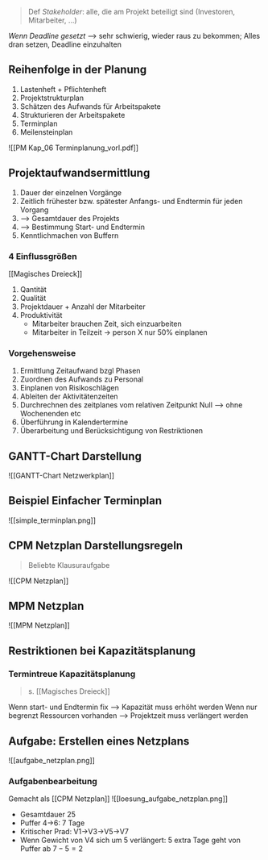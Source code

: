 > Def _Stakeholder_: alle, die am Projekt beteiligt sind (Investoren, Mitarbeiter, ...)

_Wenn Deadline gesetzt_ --> sehr schwierig, wieder raus zu bekommen; Alles dran setzen, Deadline einzuhalten

## Reihenfolge in der Planung
1. Lastenheft + Pflichtenheft
2. Projektstrukturplan
3. Schätzen des Aufwands für Arbeitspakete
4. Strukturieren der Arbeitspakete
5. Terminplan
6. Meilensteinplan

![[PM Kap_06 Terminplanung_vorl.pdf]]


## Projektaufwandsermittlung
1.  Dauer der einzelnen Vorgänge
2. Zeitlich frühester bzw. spätester Anfangs- und Endtermin für jeden Vorgang
3. --> Gesamtdauer des Projekts
4. --> Bestimmung Start- und Endtermin
5. Kenntlichmachen von Buffern

### 4 Einflussgrößen
[[Magisches Dreieck]]
1) Qantität
2) Qualität
3) Projektdauer + Anzahl der Mitarbeiter
4) Produktivität
	- Mitarbeiter brauchen Zeit, sich einzuarbeiten
	- Mitarbeiter in Teilzeit -> person X nur 50% einplanen

### Vorgehensweise
1. Ermittlung Zeitaufwand bzgl Phasen
2. Zuordnen des Aufwands zu Personal
3. Einplanen von Risikoschlägen
4. Ableiten der Aktivitätenzeiten
5. Durchrechnen des zeitplanes vom relativen Zeitpunkt Null 
	--> ohne Wochenenden etc
6. Überführung in Kalendertermine
7. Überarbeitung und Berücksichtigung von Restriktionen


## GANTT-Chart Darstellung
![[GANTT-Chart Netzwerkplan]]
## Beispiel Einfacher Terminplan
![[simple_terminplan.png]]

## CPM Netzplan Darstellungsregeln
> Beliebte Klausuraufgabe

![[CPM Netzplan]]

## MPM Netzplan
![[MPM Netzplan]]
## Restriktionen bei Kapazitätsplanung
### Termintreue Kapazitätsplanung
> s. [[Magisches Dreieck]]


Wenn start- und Endtermin fix --> Kapazität muss erhöht werden
Wenn nur begrenzt Ressourcen vorhanden --> Projektzeit muss verlängert werden


## Aufgabe: Erstellen eines Netzplans
![[aufgabe_netzplan.png]]

### Aufgabenbearbeitung
Gemacht als [[CPM Netzplan]]
![[loesung_aufgabe_netzplan.png]]
- Gesamtdauer 25
- Puffer 4->6: 7 Tage
- Kritischer Prad: V1->V3->V5->V7
- Wenn Gewicht von V4 sich um 5 verlängert: 5 extra Tage geht von Puffer ab 
	$7 - 5 = 2$ 